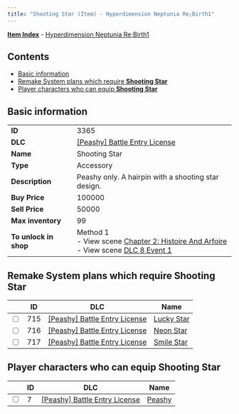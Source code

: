 ```yaml
---
title: "Shooting Star (Item) - Hyperdimension Neptunia Re;Birth1"
---
```


[**Item Index**](/neptunia/rb1/item/index.html) - [Hyperdimension Neptunia Re;Birth1](/neptunia/rb1)

## Contents

- [Basic information](#basic-information)
- [Remake System plans which require **Shooting Star**](#remake-system-plans-which-require-shooting-star)
- [Player characters who can equip **Shooting Star**](#player-characters-who-can-equip-shooting-star)

## Basic information

|   |   |
| -- | -- |
| **ID** | 3365 |
| **DLC** | [[Peashy] Battle Entry License](/neptunia/rb1/dlc/8-peashy.html) |
| **Name** | Shooting Star |
| **Type** | Accessory |
| **Description** | Peashy only. A hairpin with a shooting star design. |
| **Buy Price** | 100000 |
| **Sell Price** | 50000 |
| **Max inventory** | 99 |
| **To unlock in shop** | Method 1<br />- View scene [Chapter 2: Histoire And Arfoire](/neptunia/rb1/scene/1-201-chapter-2-histoire-and-arfoire.html)<br />- View scene [DLC 8 Event 1](/neptunia/rb1/scene/8-5020-dlc-8-event-1.html) |


## Remake System plans which require **Shooting Star**

|    | ID | DLC | Name |
| -- | -- | --- | ---- |
| <input type="checkbox" id="rb1-quest-8-715" class="trackbox" /> | 715 | [[Peashy] Battle Entry License](/neptunia/rb1/dlc/8-peashy.html) | [Lucky Star](/neptunia/rb1/quest/8-715-lucky-star.html) |
| <input type="checkbox" id="rb1-quest-8-716" class="trackbox" /> | 716 | [[Peashy] Battle Entry License](/neptunia/rb1/dlc/8-peashy.html) | [Neon Star](/neptunia/rb1/quest/8-716-neon-star.html) |
| <input type="checkbox" id="rb1-quest-8-717" class="trackbox" /> | 717 | [[Peashy] Battle Entry License](/neptunia/rb1/dlc/8-peashy.html) | [Smile Star](/neptunia/rb1/quest/8-717-smile-star.html) |


## Player characters who can equip **Shooting Star**

|    | ID | DLC | Name |
| -- | -- | --- | ---- |
| <input type="checkbox" id="rb1-player-8-7" class="trackbox" /> | 7 | [[Peashy] Battle Entry License](/neptunia/rb1/dlc/8-peashy.html) | [Peashy](/neptunia/rb1/player/8-7-peashy.html) |
